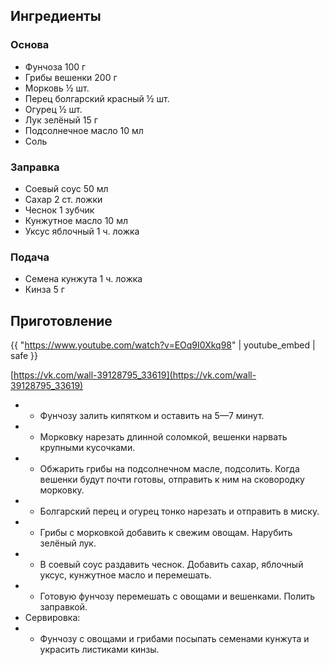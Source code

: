## Ингредиенты

### Основа

- Фунчоза 100 г
- Грибы вешенки 200 г
- Морковь ½ шт.
- Перец болгарский красный ½ шт.
- Огурец ½ шт.
- Лук зелёный 15 г
- Подсолнечное масло 10 мл
- Соль

### Заправка

- Соевый соус 50 мл
- Сахар 2 ст. ложки
- Чеснок 1 зубчик
- Кунжутное масло 10 мл
- Уксус яблочный 1 ч. ложка

### Подача

- Семена кунжута 1 ч. ложка
- Кинза 5 г

## Приготовление

{{ "https://www.youtube.com/watch?v=EOq9I0Xkq98" | youtube_embed | safe }}

[https://vk.com/wall-39128795_33619](https://vk.com/wall-39128795_33619)

- * Фунчозу залить кипятком и оставить на 5—7 минут.
- * Морковку нарезать длинной соломкой, вешенки нарвать крупными кусочками.
- * Обжарить грибы на подсолнечном масле, подсолить. Когда вешенки будут почти готовы, отправить к ним на сковородку морковку.
- * Болгарский перец и огурец тонко нарезать и отправить в миску.
- * Грибы с морковкой добавить к свежим овощам. Нарубить зелёный лук.
- * В соевый соус раздавить чеснок. Добавить сахар, яблочный уксус, кунжутное масло и перемешать.
- * Готовую фунчозу перемешать с овощами и вешенками. Полить заправкой.
- Сервировка:
- * Фунчозу с овощами и грибами посыпать семенами кунжута и украсить листиками кинзы.